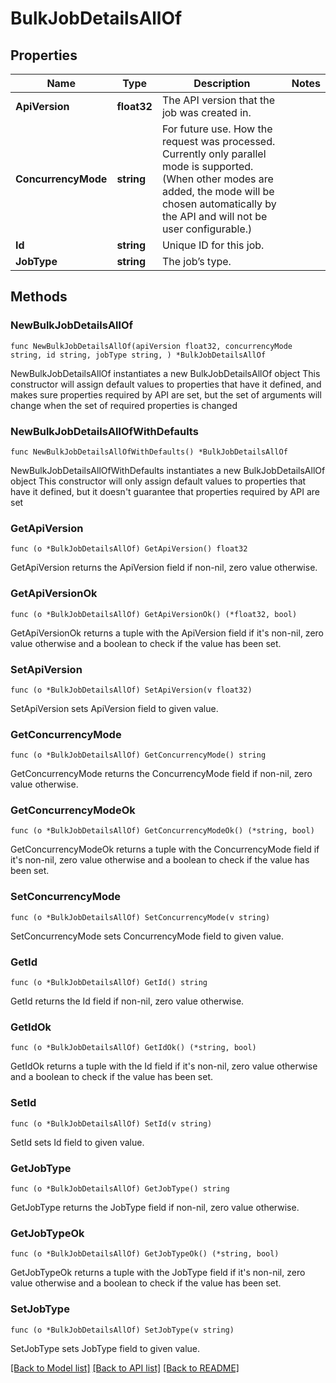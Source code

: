 # BulkJobDetailsAllOf

## Properties

Name | Type | Description | Notes
------------ | ------------- | ------------- | -------------
**ApiVersion** | **float32** | The API version that the job was created in. | 
**ConcurrencyMode** | **string** | For future use. How the request was processed. Currently only parallel mode is supported. (When other modes are added, the mode will be chosen automatically by the API and will not be user configurable.) | 
**Id** | **string** | Unique ID for this job. | 
**JobType** | **string** | The job’s type. | 

## Methods

### NewBulkJobDetailsAllOf

`func NewBulkJobDetailsAllOf(apiVersion float32, concurrencyMode string, id string, jobType string, ) *BulkJobDetailsAllOf`

NewBulkJobDetailsAllOf instantiates a new BulkJobDetailsAllOf object
This constructor will assign default values to properties that have it defined,
and makes sure properties required by API are set, but the set of arguments
will change when the set of required properties is changed

### NewBulkJobDetailsAllOfWithDefaults

`func NewBulkJobDetailsAllOfWithDefaults() *BulkJobDetailsAllOf`

NewBulkJobDetailsAllOfWithDefaults instantiates a new BulkJobDetailsAllOf object
This constructor will only assign default values to properties that have it defined,
but it doesn't guarantee that properties required by API are set

### GetApiVersion

`func (o *BulkJobDetailsAllOf) GetApiVersion() float32`

GetApiVersion returns the ApiVersion field if non-nil, zero value otherwise.

### GetApiVersionOk

`func (o *BulkJobDetailsAllOf) GetApiVersionOk() (*float32, bool)`

GetApiVersionOk returns a tuple with the ApiVersion field if it's non-nil, zero value otherwise
and a boolean to check if the value has been set.

### SetApiVersion

`func (o *BulkJobDetailsAllOf) SetApiVersion(v float32)`

SetApiVersion sets ApiVersion field to given value.


### GetConcurrencyMode

`func (o *BulkJobDetailsAllOf) GetConcurrencyMode() string`

GetConcurrencyMode returns the ConcurrencyMode field if non-nil, zero value otherwise.

### GetConcurrencyModeOk

`func (o *BulkJobDetailsAllOf) GetConcurrencyModeOk() (*string, bool)`

GetConcurrencyModeOk returns a tuple with the ConcurrencyMode field if it's non-nil, zero value otherwise
and a boolean to check if the value has been set.

### SetConcurrencyMode

`func (o *BulkJobDetailsAllOf) SetConcurrencyMode(v string)`

SetConcurrencyMode sets ConcurrencyMode field to given value.


### GetId

`func (o *BulkJobDetailsAllOf) GetId() string`

GetId returns the Id field if non-nil, zero value otherwise.

### GetIdOk

`func (o *BulkJobDetailsAllOf) GetIdOk() (*string, bool)`

GetIdOk returns a tuple with the Id field if it's non-nil, zero value otherwise
and a boolean to check if the value has been set.

### SetId

`func (o *BulkJobDetailsAllOf) SetId(v string)`

SetId sets Id field to given value.


### GetJobType

`func (o *BulkJobDetailsAllOf) GetJobType() string`

GetJobType returns the JobType field if non-nil, zero value otherwise.

### GetJobTypeOk

`func (o *BulkJobDetailsAllOf) GetJobTypeOk() (*string, bool)`

GetJobTypeOk returns a tuple with the JobType field if it's non-nil, zero value otherwise
and a boolean to check if the value has been set.

### SetJobType

`func (o *BulkJobDetailsAllOf) SetJobType(v string)`

SetJobType sets JobType field to given value.



[[Back to Model list]](../README.md#documentation-for-models) [[Back to API list]](../README.md#documentation-for-api-endpoints) [[Back to README]](../README.md)


